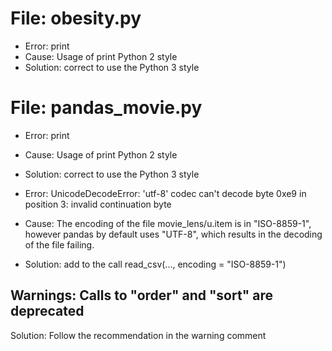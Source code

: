 # File: obesity.py

* Error: print
* Cause: Usage of print Python 2 style
* Solution: correct to use the Python 3 style

# File: pandas_movie.py

* Error: print
* Cause: Usage of print Python 2 style
* Solution: correct to use the Python 3 style

* Error: UnicodeDecodeError: 'utf-8' codec can't decode byte 0xe9 in position 3: invalid continuation byte
* Cause: The encoding of the file movie_lens/u.item is in "ISO-8859-1", however pandas by default uses "UTF-8", which results in
the decoding of the file failing.
* Solution: add to the call read_csv(..., encoding = "ISO-8859-1")

## Warnings: Calls to "order" and "sort" are deprecated
Solution: Follow the recommendation in the warning comment